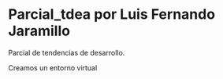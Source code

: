 # Parcial_tdea por Luis Fernando Jaramillo
Parcial de tendencias de desarrollo.


Creamos un entorno virtual 

